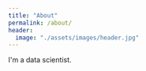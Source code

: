 ```yaml
---
title: "About"
permalink: /about/
header:
  image: "./assets/images/header.jpg"
---
```


I'm a data scientist.